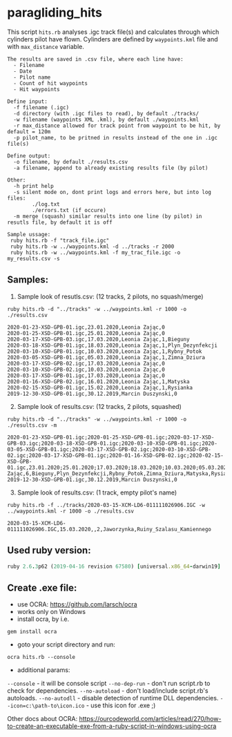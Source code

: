 # paragliding_hits

This script `hits.rb` analyses .igc track file(s) and calculates through which cylinders pilot have flown.
Cylinders are defined by `waypoints.kml` file and with `max_distance` variable. 

```
The results are saved in .csv file, where each line have:
  - Filename
  - Date
  - Pilot name
  - Count of hit waypoints
  - Hit waypoints

Define input:
  -f filename (.igc)
  -d directory (with .igc files to read), by default ./tracks/
  -w filename (waypoints XML .kml), by default ./waypoints.kml
  -r max_distance allowed for track point from waypoint to be hit, by default = 120m
  -p pilot_name, to be pritned in results instead of the one in .igc file(s)

Define output:
  -o filename, by default ./results.csv
  -a filename, append to already existing results file (by pilot)

Other:
  -h print help
  -s silent mode on, dont print logs and errors here, but into log files:
		./log.txt
		./errors.txt (if occure)
  -m merge (squash) similar results into one line (by pilot) in resutls file, by default it is off

Sample ussage:
 ruby hits.rb -f "track_file.igc"
 ruby hits.rb -w ../waypoints.kml -d ../tracks -r 2000
 ruby hits.rb -w ../waypoints.kml -f my_trac_file.igc -o my_results.csv -s
```

## Samples:

1. Sample look of resutls.csv:
(12 tracks, 2 pilots, no squash/merge)

`ruby hits.rb -d "../tracks" -w ../waypoints.kml -r 1000 -o ./results.csv`
```
2020-01-23-XSD-GPB-01.igc,23.01.2020,Leonia Zając,0
2020-01-25-XSD-GPB-01.igc,25.01.2020,Leonia Zając,0
2020-03-17-XSD-GPB-03.igc,17.03.2020,Leonia Zając,1,Bieguny
2020-03-18-XSD-GPB-01.igc,18.03.2020,Leonia Zając,1,Plyn_Dezynfekcji
2020-03-10-XSD-GPB-01.igc,10.03.2020,Leonia Zając,1,Rybny_Potok
2020-03-05-XSD-GPB-01.igc,05.03.2020,Leonia Zając,1,Zimna_Dziura
2020-03-17-XSD-GPB-02.igc,17.03.2020,Leonia Zając,0
2020-03-10-XSD-GPB-02.igc,10.03.2020,Leonia Zając,0
2020-03-17-XSD-GPB-01.igc,17.03.2020,Leonia Zając,0
2020-01-16-XSD-GPB-02.igc,16.01.2020,Leonia Zając,1,Matyska
2020-02-15-XSD-GPB-01.igc,15.02.2020,Leonia Zając,1,Rysianka
2019-12-30-XSD-GPB-01.igc,30.12.2019,Marcin Duszynski,0
```

2. Sample look of results.csv:
(12 tracks, 2 pilots, squashed)

`ruby hits.rb -d "../tracks" -w ../waypoints.kml -r 1000 -o ./results.csv -m`
```
2020-01-23-XSD-GPB-01.igc;2020-01-25-XSD-GPB-01.igc;2020-03-17-XSD-GPB-03.igc;2020-03-18-XSD-GPB-01.igc;2020-03-10-XSD-GPB-01.igc;2020-03-05-XSD-GPB-01.igc;2020-03-17-XSD-GPB-02.igc;2020-03-10-XSD-GPB-02.igc;2020-03-17-XSD-GPB-01.igc;2020-01-16-XSD-GPB-02.igc;2020-02-15-XSD-GPB-01.igc,23.01.2020;25.01.2020;17.03.2020;18.03.2020;10.03.2020;05.03.2020;17.03.2020;10.03.2020;17.03.2020;16.01.2020;15.02.2020,Leonia Zając,6,Bieguny,Plyn_Dezynfekcji,Rybny_Potok,Zimna_Dziura,Matyska,Rysianka
2019-12-30-XSD-GPB-01.igc,30.12.2019,Marcin Duszynski,0
```

3. Sample look of results.csv:
(1 track, empty pilot's name)

`ruby hits.rb -f ../tracks/2020-03-15-XCM-LD6-011111026906.IGC -w ../waypoints.kml -r 1000 -o ./results.csv`
```
2020-03-15-XCM-LD6-011111026906.IGC,15.03.2020,,2,Jaworzynka,Ruiny_Szalasu_Kamiennego
```

## Used ruby version:
``` ruby -v
ruby 2.6.3p62 (2019-04-16 revision 67580) [universal.x86_64-darwin19]
```

## Create .exe file:
- use OCRA: https://github.com/larsch/ocra
- works only on Windows
- install ocra, by i.e. 

`gem install ocra`

- goto your script directory and run: 

`ocra hits.rb --console`

- additional params: 

`--console` - it will be console script
`--no-dep-run` - don't run script.rb to check for dependencies.
`--no-autoload` - don't load/include script.rb's autoloads.
`--no-autodll` - disable detection of runtime DLL dependencies.
`--icon=c:\path-to\icon.ico` - use this icon for .exe ;)

Other docs about OCRA: 
https://ourcodeworld.com/articles/read/270/how-to-create-an-executable-exe-from-a-ruby-script-in-windows-using-ocra

